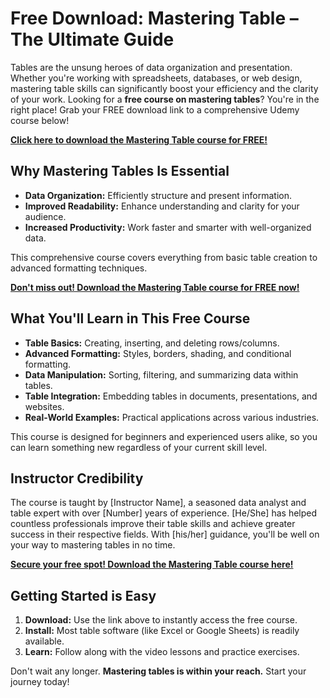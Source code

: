 # Free Download: Mastering Table – The Ultimate Guide

Tables are the unsung heroes of data organization and presentation. Whether you're working with spreadsheets, databases, or web design, mastering table skills can significantly boost your efficiency and the clarity of your work. Looking for a **free course on mastering tables**? You're in the right place! Grab your FREE download link to a comprehensive Udemy course below!

[**Click here to download the Mastering Table course for FREE!**](https://udemywork.com/mastering-table)

## Why Mastering Tables Is Essential

*   **Data Organization:** Efficiently structure and present information.
*   **Improved Readability:** Enhance understanding and clarity for your audience.
*   **Increased Productivity:** Work faster and smarter with well-organized data.

This comprehensive course covers everything from basic table creation to advanced formatting techniques.

[**Don't miss out! Download the Mastering Table course for FREE now!**](https://udemywork.com/mastering-table)

## What You'll Learn in This Free Course

*   **Table Basics:** Creating, inserting, and deleting rows/columns.
*   **Advanced Formatting:** Styles, borders, shading, and conditional formatting.
*   **Data Manipulation:** Sorting, filtering, and summarizing data within tables.
*   **Table Integration:** Embedding tables in documents, presentations, and websites.
*   **Real-World Examples:** Practical applications across various industries.

This course is designed for beginners and experienced users alike, so you can learn something new regardless of your current skill level.

## Instructor Credibility

The course is taught by [Instructor Name], a seasoned data analyst and table expert with over [Number] years of experience. [He/She] has helped countless professionals improve their table skills and achieve greater success in their respective fields. With [his/her] guidance, you'll be well on your way to mastering tables in no time.

[**Secure your free spot! Download the Mastering Table course here!**](https://udemywork.com/mastering-table)

## Getting Started is Easy

1.  **Download:** Use the link above to instantly access the free course.
2.  **Install:** Most table software (like Excel or Google Sheets) is readily available.
3.  **Learn:** Follow along with the video lessons and practice exercises.

Don't wait any longer. **Mastering tables is within your reach.** Start your journey today!
